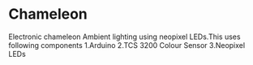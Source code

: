 # Chameleon
Electronic chameleon
Ambient lighting using neopixel LEDs.This uses following components
1.Arduino
2.TCS 3200 Colour Sensor
3.Neopixel LEDs
